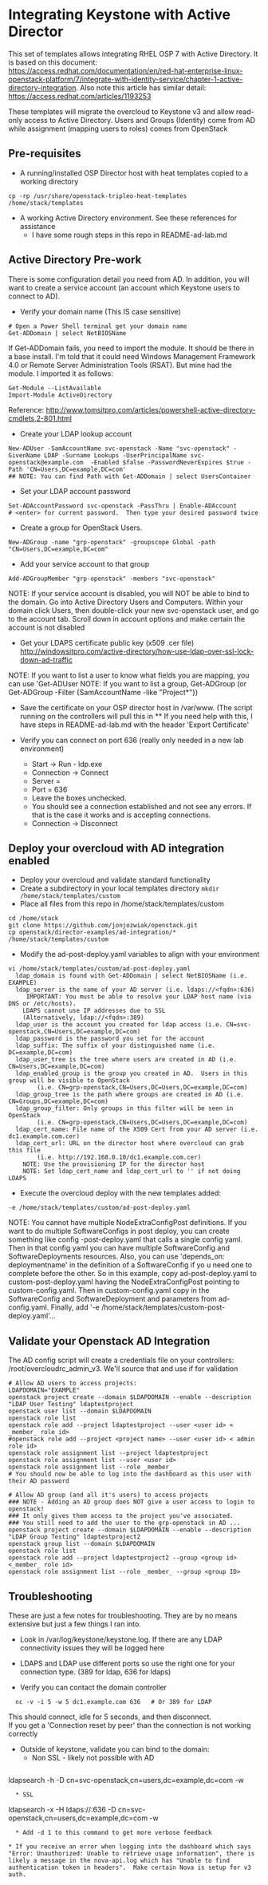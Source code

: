 # Integrating Keystone with Active Director
This set of templates allows integrating RHEL OSP 7 with Active Directory.  It is based on this document: https://access.redhat.com/documentation/en/red-hat-enterprise-linux-openstack-platform/7/integrate-with-identity-service/chapter-1-active-directory-integration.  Also note this article has similar detail: https://access.redhat.com/articles/1193253

These templates will migrate the overcloud to Keystone v3 and allow read-only access to Active Directory.  Users and Groups (Identity) come from AD while assignment (mapping users to roles) comes from OpenStack

## Pre-requisites

* A running/installed OSP Director host with heat templates copied to a working directory
``` 
cp -rp /usr/share/openstack-tripleo-heat-templates /home/stack/templates
```
* A working Active Directory environment.  See these references for assistance
  * I have some rough steps in this repo in README-ad-lab.md

## Active Directory Pre-work
There is some configuration detail you need from AD.  In addition, you will want to create a service account (an account which Keystone users to connect to AD).

* Verify your domain name (This IS case sensitive)
```
# Open a Power Shell terminal get your domain name 
Get-ADDomain | select NetBIOSName
```
If Get-ADDomain fails, you need to import the module.  It should be there in a base install.  I'm told that it could need Windows Management Framework 4.0 or Remote Server Administration Tools (RSAT).  But mine had the module.  I imported it as follows: 
```
Get-Module --ListAvailable
Import-Module ActiveDirectory
```
Reference: http://www.tomsitpro.com/articles/powershell-active-directory-cmdlets,2-801.html

* Create your LDAP lookup account
```
New-ADUser -SamAccountName svc-openstack -Name "svc-openstack" -GivenName LDAP -Surname Lookups -UserPrincipalName svc-openstack@example.com  -Enabled $false -PasswordNeverExpires $true -Path 'CN=Users,DC=example,DC=com'
## NOTE: You can find Path with Get-ADDomain | select UsersContainer
```

* Set your LDAP account password
```
Set-ADAccountPassword svc-openstack -PassThru | Enable-ADAccount
# <enter> for current password.  Then type your desired password twice
```

* Create a group for OpenStack Users.  
```
New-ADGroup -name "grp-openstack" -groupscope Global -path "CN=Users,DC=example,DC=com"
```

* Add your service account to that group
```
Add-ADGroupMember "grp-openstack" -members "svc-openstack"
```

NOTE: If your service account is disabled, you will NOT be able to bind to the domain.  Go into Active Directory Users and Computers.  Within your domain click Users, then double-click your new svc-openstack user, and go to the account tab.  Scroll down in account options and make certain the account is not disabled

* Get your LDAPS certificate public key (x509 .cer file)
http://windowsitpro.com/active-directory/how-use-ldap-over-ssl-lock-down-ad-traffic

NOTE: If you want to list a user to know what fields you are mapping, you can use 'Get-ADUser <UserName>
NOTE: If you want to list a group, Get-ADGroup <GroupName> (or Get-ADGroup <GroupName> -Filter {SamAccountName -like "Project*"})

* Save the certificate on your OSP director host in /var/www.  (The script running on the controllers will pull this in
** If you need help with this, I have steps in README-ad-lab.md with the header 'Export Certificate'

  
* Verify you can connect on port 636 (really only needed in a new lab environment)
  * Start -> Run - ldp.exe
  * Connection -> Connect
  * Server = <your fully qualified AD controller name>
  * Port = 636 
  * Leave the boxes unchecked.  
  * You should see a connection established and not see any errors.  If that is the case it works and is accepting connections.  
  * Connection -> Disconnect

## Deploy your overcloud with AD integration enabled
* Deploy your overcloud and validate standard functionality
* Create a subdirectory in your local templates directory `mkdir /home/stack/templates/custom`
* Place all files from this repo in /home/stack/templates/custom
```
cd /home/stack
git clone https://github.com/jonjozwiak/openstack.git
cp openstack/director-examples/ad-integration/* /home/stack/templates/custom
```
* Modify the ad-post-deploy.yaml variables to align with your environment
```
vi /home/stack/templates/custom/ad-post-deploy.yaml
  ldap_domain is found with Get-ADDomain | select NetBIOSName (i.e. EXAMPLE)
  ldap_server is the name of your AD server (i.e. ldaps://<fqdn>:636)
     IMPORTANT: You must be able to resolve your LDAP host name (via DNS or /etc/hosts).  
	LDAPS cannot use IP addresses due to SSL
	(Alternatively, ldap://<fqdn>:389)
  ldap_user is the account you created for ldap access (i.e. CN=svc-openstack,CN=Users,DC=example,DC=com)
  ldap_password is the password you set for the account
  ldap_suffix: The suffix of your distinguished name (i.e. DC=example,DC=com)
  ldap_user_tree is the tree where users are created in AD (i.e. CN=Users,DC=example,DC=com)
  ldap_enabled_group is the group you created in AD.  Users in this group will be visible to OpenStack 
        (i.e. CN=grp-openstack,CN=Users,DC=Users,DC=example,DC=com)
  ldap_group_tree is the path where groups are created in AD (i.e. CN=Groups,DC=example,DC=com)
  ldap_group_filter: Only groups in this filter will be seen in OpenStack 
        (i.e. CN=grp-openstack,CN=Users,DC=Users,DC=example,DC=com)
  ldap_cert_name: File name of the X509 Cert from your AD server (i.e. dc1.example.com.cer)
  ldap_cert_url: URL on the director host where overcloud can grab this file 
        (i.e. http://192.168.0.10/dc1.example.com.cer)
    NOTE: Use the provisioning IP for the director host
    NOTE: Set ldap_cert_name and ldap_cert_url to '' if not doing LDAPS
```
* Execute the overcloud deploy with the new templates added:
``` 
-e /home/stack/templates/custom/ad-post-deploy.yaml
```
NOTE: You cannot have multiple NodeExtraConfigPost definitions.  If you want to
do multiple SoftwareConfigs in post deploy, you can create something like config
-post-deploy.yaml that calls a single config yaml.  Then in that config yaml you
 can have multiple SoftwareConfig and SoftwareDeployments resources.  Also, you
can use 'depends_on: deploymentname' in the definition of a SoftwareConfig if yo
u need one to complete before the other.  So in this example, copy ad-post-deploy.yaml to custom-post-deploy.yaml having the NodeExtraConfigPost pointing to custom-config.yaml.  Then in custom-config.yaml copy in the SoftwareConfig and SoftwareDeployment and parameters from ad-config.yaml.  Finally, add '-e /home/stack/templates/custom-post-deploy.yaml'... 


## Validate your Openstack AD Integration
The AD config script will create a credentials file on your controllers: /root/overcloudrc_admin_v3.  We'll source that and use if for validation
```
# Allow AD users to access projects:
LDAPDOMAIN="EXAMPLE"
openstack project create --domain $LDAPDOMAIN --enable --description "LDAP User Testing" ldaptestproject
openstack user list --domain $LDAPDOMAIN
openstack role list 
openstack role add --project ldaptestproject --user <user id> < _member_ role id>
#openstack role add --project <project name> --user <user id> < admin role id>
openstack role assignment list --project ldaptestproject
openstack role assignment list --user <user id>
openstack role assignment list --role _member_
# You should now be able to log into the dashboard as this user with their AD password

# Allow AD group (and all it's users) to access projects
### NOTE - Adding an AD group does NOT give a user access to login to openstack!  
### It only gives them access to the project you've associated.  
### You still need to add the user to the grp-openstack in AD ... 
openstack project create --domain $LDAPDOMAIN --enable --description "LDAP Group Testing" ldaptestproject2
openstack group list --domain $LDAPDOMAIN
openstack role list 
openstack role add --project ldaptestproject2 --group <group id> <_member_ role id>
openstack role assignment list --role _member_ --group <group ID> 
```


## Troubleshooting 
These are just a few notes for troubleshooting.  They are by no means extensive but just a few things I ran into.  

* Look in /var/log/keystone/keystone.log.  If there are any LDAP connectivity issues they will be logged here

* LDAPS and LDAP use different ports so use the right one for your connection type.  (389 for ldap, 636 for ldaps)

* Verify you can contact the domain controller 
```
  nc -v -i 5 -w 5 dc1.example.com 636   # Or 389 for LDAP
```
  This should connect, idle for 5 seconds, and then disconnect.  
  If you get a 'Connection reset by peer' than the connection is not working correctly

* Outside of keystone, validate you can bind to the domain:
  * Non SSL - likely not possible with AD
  ```
ldapsearch -h <AD IP address> -D cn=svc-openstack,cn=users,dc=example,dc=com -w <password> 
```
  * SSL 
  ```
ldapsearch -x -H ldaps://<ad fqdn>:636 -D  cn=svc-openstack,cn=users,dc=example,dc=com -w <password> 
```
  * Add -d 1 to this command to get more verbose feedback

* If you receive an error when logging into the dashboard which says "Error: Unauthorized: Unable to retrieve usage information", there is likely a message in the nova-api.log which has "Unable to find authentication token in headers".  Make certain Nova is setup for v3 auth.  


